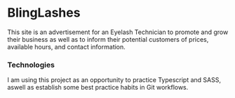 # BlingLashes

This site is an advertisement for an Eyelash Technician to promote and grow their business as well as to inform their potential customers of prices, available hours, and contact information.

### Technologies

I am using this project as an opportunity to practice Typescript and SASS, aswell as establish some best practice habits in Git workflows.
